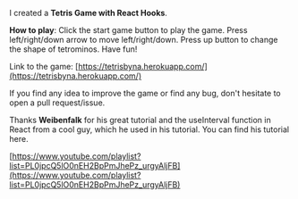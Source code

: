 I created a **Tetris Game with React Hooks**.

**How to play**: Click the start game button to play the game. Press left/right/down arrow to move left/right/down. Press up button to change the shape of tetrominos. Have fun!

Link to the game: [https://tetrisbyna.herokuapp.com/](https://tetrisbyna.herokuapp.com/)

If you find any idea to improve the game or find any bug, don't hesitate to open a pull request/issue.

Thanks **Weibenfalk** for his great tutorial and the useInterval function in React from a cool guy, which he used in his tutorial. You can find his tutorial here.

[https://www.youtube.com/playlist?list=PL0jpcQ5lO0nEH2BpPmJhePz_urgyAljFB](https://www.youtube.com/playlist?list=PL0jpcQ5lO0nEH2BpPmJhePz_urgyAljFB)
